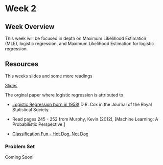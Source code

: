 # Week 2

## Week Overview

This week will be focused in depth on Maximum Likelihood Estimation (MLE), logistic regression, and Maximum Likelihood Estimation for logistic regression.

## Resources

This weeks slides and some more readings

[Slides](https://github.com/natelangholz/stat412-advancedregression/blob/master/week-2/slides-week-2.pdf)

The orginal paper where logistic regression is attributed to

* [Logistic Regression born in 1958!](https://www.nuffield.ox.ac.uk/users/cox/cox48.pdf) D.R. Cox in the Journal of the Royal Statistical Society.

* Read pages 245 - 252 from Murphy, Kevin (2012), [Machine Learning: A Probabilistic Perspective.]

* [Classification Fun - Hot Dog, Not Dog](https://medium.com/@timanglade/how-hbos-silicon-valley-built-not-hotdog-with-mobile-tensorflow-keras-react-native-ef03260747f3)


### Problem Set

Coming Soon!






